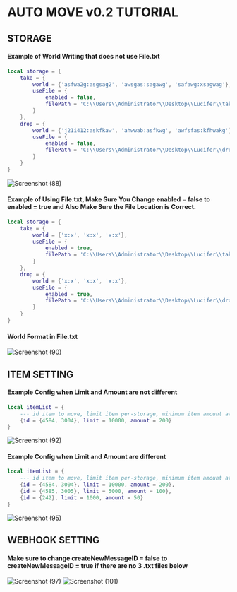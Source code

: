 # AUTO MOVE v0.2 TUTORIAL

## STORAGE

#### Example of World Writing that does not use File.txt
```lua
local storage = {
    take = {
        world = {'asfwa2g:asgsag2', 'awsgas:sagawg', 'safawg:xsagwag'},      
        useFile = {
            enabled = false,                                                 
            filePath = 'C:\\Users\\Administrator\\Desktop\\Lucifer\\take.txt'
        }
    },
    drop = {
        world = {'j21i412:askfkaw', 'ahwwab:asfkwg', 'awfsfas:kfhwakg'},     
        useFile = {
            enabled = false,                                                 
            filePath = 'C:\\Users\\Administrator\\Desktop\\Lucifer\\drop.txt'
        }
    }
}
```
![Screenshot (88)](https://github.com/user-attachments/assets/57bd0978-6577-4181-84ca-0c3b545e2d5c)

#### Example of Using File.txt, Make Sure You Change enabled = false to enabled = true and Also Make Sure the File Location is Correct.
```lua
local storage = {
    take = {
        world = {'x:x', 'x:x', 'x:x'},      
        useFile = {
            enabled = true,                                                 
            filePath = 'C:\\Users\\Administrator\\Desktop\\Lucifer\\take.txt'
        }
    },
    drop = {
        world = {'x:x', 'x:x', 'x:x'},  
        useFile = {
            enabled = true,                                                 
            filePath = 'C:\\Users\\Administrator\\Desktop\\Lucifer\\drop.txt'
        }
    }
}
```
#### World Format in File.txt
![Screenshot (90)](https://github.com/user-attachments/assets/a6a6b90f-32ed-4a10-9fa2-1b17eb047915)

## ITEM SETTING

#### Example Config when Limit and Amount are not different

```lua
local itemList = {
    --- id item to move, limit item per-storage, minimum item amount at bot backpack to move
    {id = {4584, 3004}, limit = 10000, amount = 200}
}
```
![Screenshot (92)](https://github.com/user-attachments/assets/a0264fec-8954-452c-9d93-f21d7d1a3361)

#### Example Config when Limit and Amount are different
```lua
local itemList = {
    --- id item to move, limit item per-storage, minimum item amount at bot backpack to move
    {id = {4584, 3004}, limit = 10000, amount = 200},
    {id = {4585, 3005}, limit = 5000, amount = 100},
    {id = {242}, limit = 1000, amount = 50}
}
```
![Screenshot (95)](https://github.com/user-attachments/assets/df24fbff-95eb-4b42-ab35-8bad0fedf73e)

## WEBHOOK SETTING

#### Make sure to change createNewMessageID = false to createNewMessageID = true if there are no 3 .txt files below 
![Screenshot (97)](https://github.com/user-attachments/assets/7119a3c0-72a0-4e85-a9b9-0a449774abc0)
![Screenshot (101)](https://github.com/user-attachments/assets/c769cbdf-34dc-4bed-afe6-c62a580fbcad)